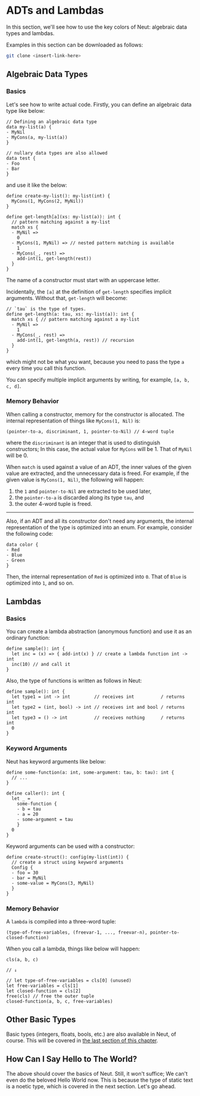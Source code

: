 # ADTs and Lambdas

In this section, we'll see how to use the key colors of Neut: algebraic data types and lambdas.

Examples in this section can be downloaded as follows:

```sh
git clone <insert-link-here>
```

## Algebraic Data Types

### Basics

Let's see how to write actual code. Firstly, you can define an algebraic data type like below:

```neut
// Defining an algebraic data type
data my-list(a) {
- MyNil
- MyCons(a, my-list(a))
}

// nullary data types are also allowed
data test {
- Foo
- Bar
}
```

and use it like the below:

```neut
define create-my-list(): my-list(int) {
  MyCons(1, MyCons(2, MyNil))
}

define get-length[a](xs: my-list(a)): int {
  // pattern matching against a my-list
  match xs {
  - MyNil =>
    0
  - MyCons(1, MyNil) => // nested pattern matching is available
    1
  - MyCons(_, rest) =>
    add-int(1, get-length(rest))
  }
}
```

The name of a constructor must start with an uppercase letter.

Incidentally, the `[a]` at the definition of `get-length` specifies implicit arguments. Without that, `get-length` will become:

```neut
// `tau` is the type of types.
define get-length(a: tau, xs: my-list(a)): int {
  match xs { // pattern matching against a my-list
  - MyNil =>
    1
  - MyCons(_, rest) =>
    add-int(1, get-length(a, rest)) // recursion
  }
}
```

which might not be what you want, because you need to pass the type `a` every time you call this function.

You can specify multiple implicit arguments by writing, for example, `[a, b, c, d]`.

### Memory Behavior

When calling a constructor, memory for the constructor is allocated. The internal representation of things like `MyCons(1, Nil)` is:

```neut
(pointer-to-a, discriminant, 1, pointer-to-Nil) // 4-word tuple
```

where the `discriminant` is an integer that is used to distinguish constructors; In this case, the actual value for `MyCons` will be 1. That of `MyNil` will be 0.

When `match` is used against a value of an ADT, the inner values of the given value are extracted, and the unnecessary data is freed. For example, if the given value is `MyCons(1, Nil)`, the following will happen:

1. the `1` and `pointer-to-Nil` are extracted to be used later,
2. the `pointer-to-a` is discarded along its type `tau`, and
3. the outer 4-word tuple is freed.

---

Also, if an ADT and all its constructor don't need any arguments, the internal representation of the type is optimized into an enum. For example, consider the following code:

```neut
data color {
- Red
- Blue
- Green
}
```

Then, the internal representation of `Red` is optimized into `0`. That of `Blue` is optimized into `1`, and so on.

## Lambdas

### Basics

You can create a lambda abstraction (anonymous function) and use it as an ordinary function:

```neut
define sample(): int {
  let inc = (x) => { add-int(x) } // create a lambda function int -> int
  inc(10) // and call it
}
```

Also, the type of functions is written as follows in Neut:

```neut
define sample(): int {
  let type1 = int -> int         // receives int          / returns int
  let type2 = (int, bool) -> int // receives int and bool / returns int
  let type3 = () -> int          // receives nothing      / returns int
  0
}
```

### Keyword Arguments

Neut has keyword arguments like below:

```neut
define some-function(a: int, some-argument: tau, b: tau): int {
  // ...
}

define caller(): int {
  let _ =
    some-function {
    - b = tau
    - a = 20
    - some-argument = tau
    }
  0
}

```

Keyword arguments can be used with a constructor:

```neut
define create-struct(): config(my-list(int)) {
  // create a struct using keyword arguments
  Config {
  - foo = 30
  - bar = MyNil
  - some-value = MyCons(3, MyNil)
  }
}
```

### Memory Behavior

A `lambda` is compiled into a three-word tuple:

```neut
(type-of-free-variables, (freevar-1, ..., freevar-n), pointer-to-closed-function)
```

When you call a lambda, things like below will happen:

```neut
cls(a, b, c)

// ↓

// let type-of-free-variables = cls[0] (unused)
let free-variables = cls[1]
let closed-function = cls[2]
free(cls) // free the outer tuple
closed-function(a, b, c, free-variables)
```

## Other Basic Types

Basic types (integers, floats, bools, etc.) are also available in Neut, of course. This will be covered in [the last section of this chapter](./other-built-in-utilities.md).

## How Can I Say Hello to The World?

The above should cover the basics of Neut. Still, it won't suffice; We can't even do the beloved Hello World now. This is because the type of static text is a noetic type, which is covered in the next section. Let's go ahead.
